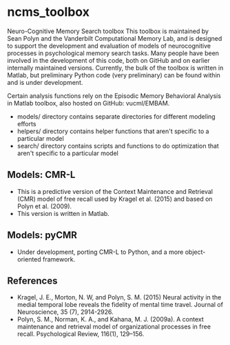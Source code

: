 # ncms_toolbox
Neuro-Cognitive Memory Search toolbox
This toolbox is maintained by Sean Polyn and the Vanderbilt Computational Memory Lab, and is designed to support the development and evaluation of models of neurocognitive processes in psychological memory search tasks.  Many people have been involved in the development of this code, both on GitHub and on earlier internally maintained versions.  Currently, the bulk of the toolbox is written in Matlab, but preliminary Python code (very preliminary) can be found within and is under development.  

Certain analysis functions rely on the Episodic Memory Behavioral Analysis in Matlab toolbox, also hosted on GitHub: vucml/EMBAM.

* models/ directory contains separate directories for different modeling efforts
* helpers/ directory contains helper functions that aren't specific to a particular model
* search/ directory contains scripts and functions to do optimization that aren't specific to a particular model

## Models: CMR-L
* This is a predictive version of the Context Maintenance and Retrieval (CMR) model of free recall used by Kragel et al. (2015) and based on Polyn et al. (2009).
* This version is written in Matlab.

## Models: pyCMR
* Under development, porting CMR-L to Python, and a more object-oriented framework.

## References
* Kragel, J. E., Morton, N. W, and Polyn, S. M. (2015) Neural activity in the medial temporal lobe reveals the fidelity of mental time travel. Journal of Neuroscience, 35 (7), 2914-2926.
* Polyn, S. M., Norman, K. A., and Kahana, M. J. (2009a). A context maintenance and retrieval model of organizational processes in free recall. Psychological Review, 116(1), 129–156.
